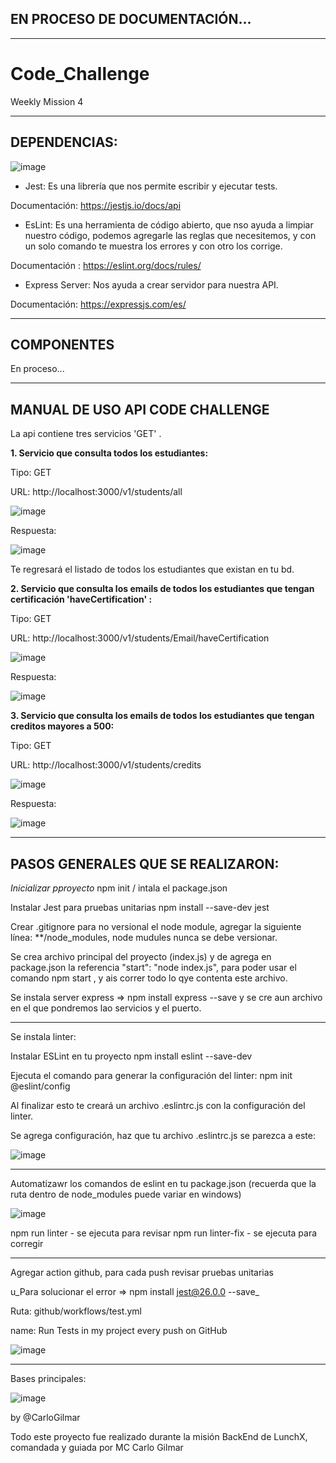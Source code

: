 ## EN PROCESO DE DOCUMENTACIÓN...

---

# Code_Challenge
Weekly Mission 4

---

## DEPENDENCIAS:


![image](https://user-images.githubusercontent.com/99162884/167360331-52ac5a1b-9395-47ac-9d3c-3b36a36dc817.png)



- Jest: Es una librería que nos permite escribir y ejecutar tests.

 Documentación: https://jestjs.io/docs/api


- EsLint: Es una herramienta de código abierto, que nso ayuda a limpiar nuestro código, podemos agregarle las reglas que necesitemos, y con un solo comando te muestra los errores y con otro los corrige.

 Documentación : https://eslint.org/docs/rules/
 
- Express Server: Nos ayuda a crear servidor para nuestra API.

 Documentación: https://expressjs.com/es/
 
 

---

## COMPONENTES

En proceso...


---
## MANUAL DE USO API CODE CHALLENGE

La api contiene tres servicios 'GET' .

__1. Servicio que consulta todos los estudiantes:__

Tipo: GET

URL: http://localhost:3000/v1/students/all


![image](https://user-images.githubusercontent.com/99162884/167358660-2830dee8-b5ef-4fef-abb5-89c508cbedba.png)


Respuesta:

![image](https://user-images.githubusercontent.com/99162884/167358728-b020ecc6-8ced-4f1a-a7b2-2ffcd368005f.png)


Te regresará el listado de todos los estudiantes que existan en tu bd.


__2. Servicio que consulta los emails de todos los estudiantes que tengan certificación 'haveCertification' :__

Tipo: GET

URL: http://localhost:3000/v1/students/Email/haveCertification


![image](https://user-images.githubusercontent.com/99162884/167359164-7e406ec0-dc1b-44bc-b6b8-5180f5c8c86b.png)


Respuesta:


![image](https://user-images.githubusercontent.com/99162884/167359229-c3f6988f-a631-49cf-b0e4-ad0725e04c5b.png)



__3. Servicio que consulta los emails de todos los estudiantes que tengan creditos mayores a 500:__

Tipo: GET

URL: http://localhost:3000/v1/students/credits

![image](https://user-images.githubusercontent.com/99162884/167359509-5129557c-8704-4af3-bcdb-2c4d917247e5.png)


Respuesta:

![image](https://user-images.githubusercontent.com/99162884/167359477-11507cf8-0db9-4ff5-b118-e59f25a288f9.png)



---


## PASOS GENERALES QUE SE REALIZARON:

_Inicializar pproyecto_
npm init / intala el package.json

Instalar Jest para pruebas unitarias npm install --save-dev jest

Crear .gitignore para no versional el node module, agregar la  siguiente línea: **/node_modules, node mudules nunca se debe versionar.

Se crea archivo principal del proyecto (index.js) y de agrega en package.json la referencia "start": "node index.js", para poder usar el comando npm start , y ais correr todo lo qye contenta este archivo.

Se instala server express => npm install express --save y se cre aun archivo en el que pondremos lao servicios y el puerto.

---

Se instala linter:

Instalar ESLint en tu proyecto
npm install eslint --save-dev

Ejecuta el comando para generar la configuración del linter:
npm init @eslint/config


Al finalizar esto te creará un archivo .eslintrc.js con la configuración del linter.

Se agrega configuración, haz que tu archivo .eslintrc.js se parezca a este:


![image](https://user-images.githubusercontent.com/99162884/167359634-883b0c61-66a9-4344-a8e8-93e8405b88e5.png)

---

Automatizawr los comandos de eslint en tu package.json (recuerda que la ruta dentro de node_modules puede variar en windows)


  ![image](https://user-images.githubusercontent.com/99162884/167359746-f9db356a-36b0-403f-a5f9-d26236f47a92.png)
  
  
  npm run linter - se ejecuta para revisar
  npm run linter-fix - se ejecuta para corregir
  
  
  
  ---
  
  Agregar action github, para cada push revisar pruebas unitarias
  
  u_Para solucionar el error => npm install jest@26.0.0 --save_
  
  Ruta:  github/workflows/test.yml
  
  
  name: Run Tests in my project every push on GitHub
  

![image](https://user-images.githubusercontent.com/99162884/167359888-80468281-d910-45ce-bfcf-de28deafe2a1.png)

  
  ---
  
  
 Bases principales:
  
  
  ![image](https://user-images.githubusercontent.com/99162884/167321605-d66599c8-a3bf-4279-a3ce-c50cc41ab207.png)
  
  by @CarloGilmar

Todo este proyecto fue realizado durante la misión BackEnd  de LunchX, comandada y guiada por MC Carlo Gilmar 
  
